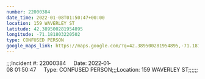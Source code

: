```yaml
---
number: 22000384
date_time: 2022-01-08T01:50:47+00:00
location: 159 WAVERLEY ST
latitude: 42.389500281954895
longitude: -71.181803220502
type: CONFUSED PERSON
google_maps_link: https://maps.google.com/?q=42.389500281954895,-71.181803220502
---
```


;;;Incident #: 22000384     Date: 2022‐01‐08 01:50:47     Type: CONFUSED PERSON;;;Location: 159 WAVERLEY ST;;;;;;
